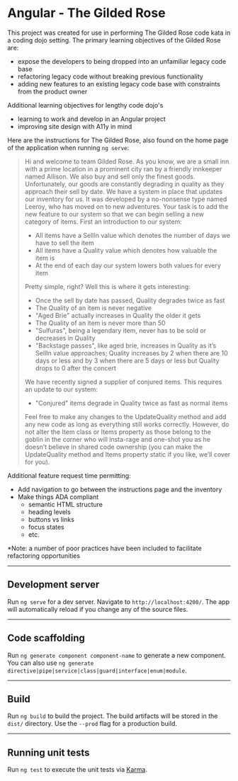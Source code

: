 # Angular - The Gilded Rose

This project was created for use in performing The Gilded Rose code kata in a coding dojo setting.
The primary learning objectives of the Gilded Rose are:
 - expose the developers to being dropped into an unfamiliar legacy code base
 - refactoring legacy code without breaking previous functionality
 - adding new features to an existing legacy code base with constraints from the product owner

Additional learning objectives for lengthy code dojo's
 - learning to work and develop in an Angular project
 - improving site design with A11y in mind

 Here are the instructions for The Gilded Rose, also found on the home page of the application when running `ng serve`:

 > Hi and welcome to team Gilded Rose. As you know, we are a small inn with a prime location in a prominent city ran by a friendly innkeeper named Allison. We also buy and sell only the finest goods. Unfortunately, our goods are constantly degrading in quality as they approach their sell by date. We have a system in place that updates our inventory for us. It was developed by a no-nonsense type named Leeroy, who has moved on to new adventures. Your task is to add the new feature to our system so that we can begin selling a new category of items. First an introduction to our system:
> 
>  - All items have a SellIn value which denotes the number of days we have to sell the item
>  - All items have a Quality value which denotes how valuable the item is
>  - At the end of each day our system lowers both values for every item
> 
>Pretty simple, right? Well this is where it gets interesting:
> - Once the sell by date has passed, Quality degrades twice as fast
> - The Quality of an item is never negative
> - "Aged Brie" actually increases in Quality the older it gets
> - The Quality of an item is never more than 50
> - "Sulfuras", being a legendary item, never has to be sold or decreases in Quality
> - "Backstage passes", like aged brie, increases in Quality as it’s SellIn value approaches; Quality increases by 2 when there are 10 days or less and by 3 when there are 5 days or less but Quality drops to 0 after the concert
>
>We have recently signed a supplier of conjured items. This requires an update to our system:
> - "Conjured" items degrade in Quality twice as fast as normal items
>
> Feel free to make any changes to the UpdateQuality method and add any new code as long as everything still works correctly. However, do not alter the Item class or Items property as those belong to the goblin in the corner who will insta-rage and one-shot you as he doesn’t believe in shared code ownership (you can make the UpdateQuality method and Items property static if you like, we’ll cover for you).

Additional feature request time permitting:
 - Add navigation to go between the instructions page and the inventory
 - Make things ADA compliant
    - semantic HTML structure
    - heading levels
    - buttons vs links
    - focus states
    - etc.

*Note: a number of poor practices have been included to facilitate refactoring opportunities

---

## Development server

Run `ng serve` for a dev server. Navigate to `http://localhost:4200/`. The app will automatically reload if you change any of the source files.

---

## Code scaffolding

Run `ng generate component component-name` to generate a new component. You can also use `ng generate directive|pipe|service|class|guard|interface|enum|module`.

---

## Build

Run `ng build` to build the project. The build artifacts will be stored in the `dist/` directory. Use the `--prod` flag for a production build.

---

## Running unit tests

Run `ng test` to execute the unit tests via [Karma](https://karma-runner.github.io).
